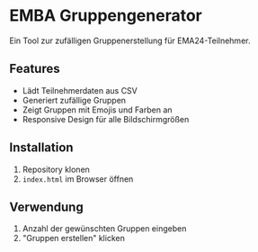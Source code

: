 # EMBA Gruppengenerator

Ein Tool zur zufälligen Gruppenerstellung für EMA24-Teilnehmer.

## Features
- Lädt Teilnehmerdaten aus CSV
- Generiert zufällige Gruppen
- Zeigt Gruppen mit Emojis und Farben an
- Responsive Design für alle Bildschirmgrößen

## Installation
1. Repository klonen
2. `index.html` im Browser öffnen

## Verwendung
1. Anzahl der gewünschten Gruppen eingeben
2. "Gruppen erstellen" klicken